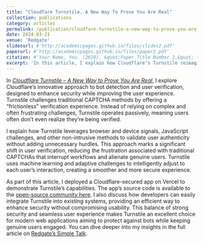 ```yaml
---
title: "Cloudfare Turnstile, A New Way To Prove You Are Real"
collection: publications
category: articles
permalink: /publication/cloudfare-turnstile-a-new-way-to-prove-you-are-real
date: 2024-03-21
venue: 'Redgate'
slidesurl: #'http://academicpages.github.io/files/slides2.pdf'
paperurl: #'http://academicpages.github.io/files/paper2.pdf'
citation: #'Your Name, You. (2010). &quot;Paper Title Number 2.&quot; <i>Journal 1</i>. 1(2).'
excerpt: 'In this article, I explain how Cloudflare’s Turnstile reimagines bot detection by moving away from traditional CAPTCHAs toward a user-friendly, nearly invisible solution. Turnstile minimizes user friction by evaluating browser signals and using adaptive machine learning challenges to validate real users without disrupting their experience. I highlight how this tool, which is simple for developers to integrate, combines strong security with smooth usability, offering a seamless way to guard against bots.'
---
```


In *[Cloudflare Turnstile – A New Way to Prove You Are Real](https://www.red-gate.com/simple-talk/development/web/cloudfare-turnstile-a-new-way-to-prove-you-are-real/)*, I explore Cloudflare’s innovative approach to bot detection and user verification, designed to enhance security while improving the user experience. Turnstile challenges traditional CAPTCHA methods by offering a “frictionless” verification experience. Instead of relying on complex and often frustrating challenges, Turnstile operates passively, meaning users often don’t even realize they’re being verified.

I explain how Turnstile leverages browser and device signals, JavaScript challenges, and other non-intrusive methods to validate user authenticity without adding unnecessary hurdles. This approach marks a significant shift in user verification, reducing the frustration associated with traditional CAPTCHAs that interrupt workflows and alienate genuine users. Turnstile uses machine learning and adaptive challenges to intelligently adjust to each user’s interaction, creating a smoother and more secure experience.

As part of this article, I deployed a Cloudflare-secured app on Vercel to demonstrate Turnstile’s capabilities. The app’s source code is available to the [open-source community here](https://github.com/codehippie1/turnstile-react-nextjs). I also discuss how developers can easily integrate Turnstile into existing systems, providing an efficient way to enhance security without compromising usability. This balance of strong security and seamless user experience makes Turnstile an excellent choice for modern web applications aiming to protect against bots while keeping genuine users engaged. You can dive deeper into my insights in the full article on [Redgate’s Simple Talk](https://www.red-gate.com/simple-talk/development/web/cloudfare-turnstile-a-new-way-to-prove-you-are-real/).
